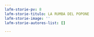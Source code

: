 ```yaml
---
lafm-storie-pv: 8
lafm-storie-titulo: LA RUMBA DEL POPONE
lafm-storie-image: ''
lafm-storie-autores-list: []

---
```

